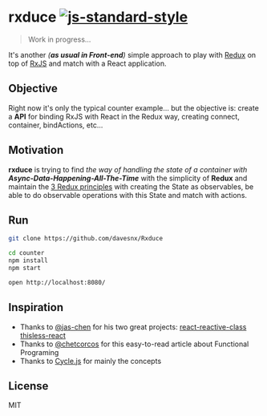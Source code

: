 # rxduce [![js-standard-style](https://img.shields.io/badge/code%20style-standard-brightgreen.svg)](http://standardjs.com/)

> Work in progress...

It's another *(**as usual in Front-end**)* simple approach to play with [Redux](http://redux.js.org/) on top of [RxJS](https://github.com/Reactive-Extensions/RxJS) and match with a React application.

## Objective
Right now it's only the typical counter example... but the objective is: create a **API** for binding RxJS with React in the Redux way, creating connect, container, bindActions, etc...

## Motivation
**rxduce** is trying to find *the way of handling the state of a container with __Async-Data-Happening-All-The-Time__* with the simplicity of **Redux** and maintain the [3 Redux principles](http://redux.js.org/docs/introduction/ThreePrinciples.html) with creating the State as observables, be able to do observable operations with this State and match with actions.

## Run
```bash
git clone https://github.com/davesnx/Rxduce

cd counter
npm install
npm start

open http://localhost:8080/
```

## Inspiration
- Thanks to [@jas-chen](https://github.com/jas-chen) for his two great projects: [react-reactive-class](https://github.com/jas-chen/react-reactive-class) [thisless-react](https://github.com/jas-chen/thisless-react)
- Thanks to [@chetcorcos](https://medium.com/@chetcorcos/elmish-functional-programming-in-javascript-50995f1d4b9e) for this easy-to-read article about Functional Programing
- Thanks to [Cycle.js](http://cycle.js.org/) for mainly the concepts

## License
MIT
